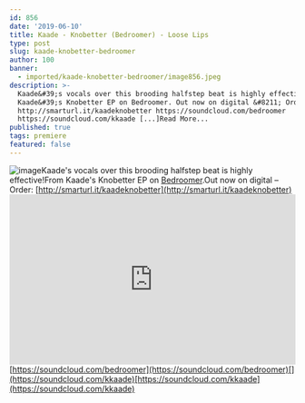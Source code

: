 ```yaml
---
id: 856
date: '2019-06-10'
title: Kaade - Knobetter (Bedroomer) - Loose Lips
type: post
slug: kaade-knobetter-bedroomer
author: 100
banner:
  - imported/kaade-knobetter-bedroomer/image856.jpeg
description: >-
  Kaade&#39;s vocals over this brooding halfstep beat is highly effective! From
  Kaade&#39;s Knobetter EP on Bedroomer. Out now on digital &#8211; Order:
  http://smarturl.it/kaadeknobetter https://soundcloud.com/bedroomer
  https://soundcloud.com/kkaade [...]Read More...
published: true
tags: premiere
featured: false
---
```

![image](../imported/kaade-knobetter-bedroomer/image856.jpeg)Kaade's vocals over this brooding halfstep beat is highly effective!From Kaade's Knobetter EP on [Bedroomer](https://bedroomer.bandcamp.com/).Out now on digital – Order: [http://smarturl.it/kaadeknobetter](http://smarturl.it/kaadeknobetter)<iframe width='100%' height='300' scrolling='no' frameborder='no' allow='autoplay' src='https://w.soundcloud.com/player/?url=https%3A//api.soundcloud.com/tracks/634568046&color=%23ff5500&auto_play=false&hide_related=false&show_comments=true&show_user=true&show_reposts=false&show_teaser=true'></iframe>[](https://soundcloud.com/bedroomer)[https://soundcloud.com/bedroomer](https://soundcloud.com/bedroomer)[](https://soundcloud.com/kkaade)[https://soundcloud.com/kkaade](https://soundcloud.com/kkaade)